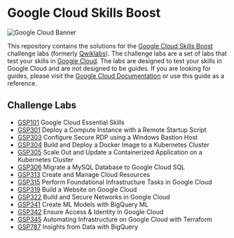 # Google Cloud Skills Boost

![Google Cloud Banner](banner.jpg)

This repository contains the solutions for the [Google Cloud Skills Boost](https://www.cloudskillsboost.google/) challenge labs (formerly [Qwiklabs](https://go.qwiklabs.com/)). The challenge labs are a set of labs that test your skills in [Google Cloud](https://cloud.google.com/). The labs are designed to test your skills in Google Cloud and are not designed to be guides. If you are looking for guides, please visit the [Google Cloud Documentation](https://cloud.google.com/docs) or use this guide as a reference.

## Challenge Labs

- [GSP101](./challenge-labs/GSP101/index.md) Google Cloud Essential Skills
- [GSP301](./challenge-labs/GSP301/index.md) Deploy a Compute Instance with a Remote Startup Script
- [GSP303](./challenge-labs/GSP303/index.md) Configure Secure RDP using a Windows Bastion Host
- [GSP304](./challenge-labs/GSP304/index.md) Build and Deploy a Docker Image to a Kubernetes Cluster
- [GSP305](./challenge-labs/GSP305/index.md) Scale Out and Update a Containerized Application on a Kubernetes Cluster
- [GSP306](./challenge-labs/GSP306/index.md) Migrate a MySQL Database to Google Cloud SQL
- [GSP313](./challenge-labs/GSP313/index.md) Create and Manage Cloud Resources
- [GSP315](./challenge-labs/GSP315/index.md) Perform Foundational Infrastructure Tasks in Google Cloud
- [GSP319](./challenge-labs/GSP319/index.md) Build a Website on Google Cloud
- [GSP322](./challenge-labs/GSP322/index.md) Build and Secure Networks in Google Cloud
- [GSP341](./challenge-labs/GSP341/index.md) Create ML Models with BigQuery ML
- [GSP342](./challenge-labs/GSP342/index.md) Ensure Access & Identity in Google Cloud
- [GSP345](./challenge-labs/GSP345/index.md) Automating Infrastructure on Google Cloud with Terraform
- [GSP787](./challenge-labs/GSP787/index.md) Insights from Data with BigQuery
